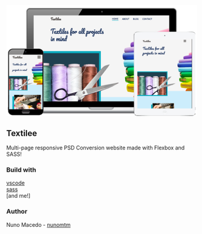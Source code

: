 <img src="textilee-assets/screenshot.png">


## Textilee

Multi-page responsive PSD Conversion website made with Flexbox and SASS!

### Build with
[vscode](https://code.visualstudio.com/) </br>
[sass](https://sass-lang.com/) </br>
[and me!]

### Author
Nuno Macedo - [nunomtm](https://github.com/nunomtm)</br>
